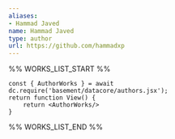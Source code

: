 ```yaml
---
aliases:
- Hammad Javed
name: Hammad Javed
type: author
url: https://github.com/hammadxp
---
```



%% WORKS_LIST_START %%

```datacorejsx
const { AuthorWorks } = await dc.require('basement/datacore/authors.jsx');
return function View() {
    return <AuthorWorks/>
}
```
%% WORKS_LIST_END %%